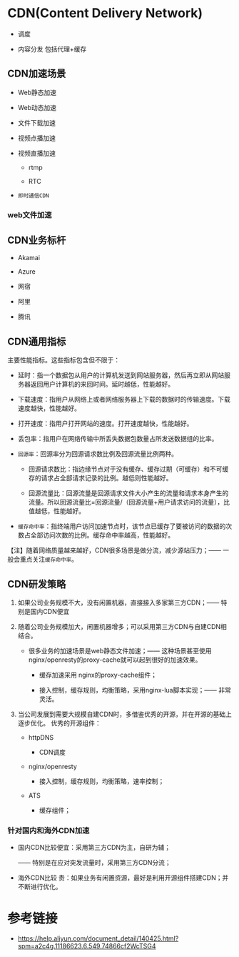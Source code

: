# CDN(Content Delivery Network)

* 调度

* 内容分发
  包括代理+缓存

## CDN加速场景

* Web静态加速

* Web动态加速

* 文件下载加速

* 视频点播加速

* 视频直播加速

  * rtmp
  
  * RTC

* `即时通信CDN`

### web文件加速


## CDN业务标杆

* Akamai

* Azure

* 网宿

* 阿里

* 腾讯

## CDN通用指标

主要性能指标。这些指标包含但不限于：

* 延时：指一个数据包从用户的计算机发送到网站服务器，然后再立即从网站服务器返回用户计算机的来回时间。延时越低，性能越好。

* 下载速度：指用户从网络上或者网络服务器上下载的数据时的传输速度。下载速度越快，性能越好。

* 打开速度：指用户打开网站的速度。打开速度越快，性能越好。

* 丢包率：指用户在网络传输中所丢失数据包数量占所发送数据组的比率。

* `回源率`：回源率分为回源请求数比例及回源流量比例两种。

  * 回源请求数比：指边缘节点对于没有缓存、缓存过期（可缓存）和不可缓存的请求占全部请求记录的比例。越低则性能越好。
  
  * 回源流量比：回源流量是回源请求文件大小产生的流量和请求本身产生的流量。所以回源流量比=回源流量/（回源流量+用户请求访问的流量），比值越低，性能越好。
  
* `缓存命中率`：指终端用户访问加速节点时，该节点已缓存了要被访问的数据的次数占全部访问次数的比例。缓存命中率越高，性能越好。

【注】随着网络质量越来越好，CDN很多场景是做分流，减少源站压力；—— 一般会重点关注`缓存命中率`。

## CDN研发策略

1. 如果公司业务规模不大，没有闲置机器，直接接入多家第三方CDN；—— 特别是国内CDN便宜

1. 随着公司业务规模加大，闲置机器增多；可以采用第三方CDN与自建CDN相结合。

   * 很多业务的加速场景是web静态文件加速；—— 这种场景甚至使用nginx/openresty的proxy-cache就可以起到很好的加速效果。

     * 缓存加速采用 nginx的proxy-cache组件；

     * 接入控制，缓存规则，均衡策略，采用nginx-lua脚本实现；—— 非常灵活。

1. 当公司发展到需要大规模自建CDN时，多借鉴优秀的开源，并在开源的基础上逐步优化。
   优秀的开源组件：
   * httpDNS

     * CDN调度

   * nginx/openresty

     * 接入控制，缓存规则，均衡策略，速率控制；

   * ATS

     * 缓存组件；

### 针对国内和海外CDN加速
   * 国内CDN比较便宜：采用第三方CDN为主，自研为辅；
   
     —— 特别是在应对突发流量时，采用第三方CDN分流；
     
   * 海外CDN比较 贵：如果业务有闲置资源，最好是利用开源组件搭建CDN；并不断进行优化。

# 参考链接

* https://help.aliyun.com/document_detail/140425.html?spm=a2c4g.11186623.6.549.74866cf2WcTSG4
